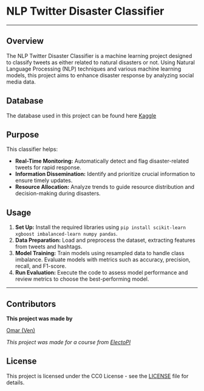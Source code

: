 # NLP Twitter Disaster Classifier

---

## Overview

The NLP Twitter Disaster Classifier is a machine learning project designed to classify tweets as either related to natural disasters or not. Using Natural Language Processing (NLP) techniques and various machine learning models, this project aims to enhance disaster response by analyzing social media data.

## Database
The database used in this project can be found here [Kaggle](https://www.kaggle.com/competitions/nlp-getting-started)

## Purpose

This classifier helps:
- **Real-Time Monitoring:** Automatically detect and flag disaster-related tweets for rapid response.
- **Information Dissemination:** Identify and prioritize crucial information to ensure timely updates.
- **Resource Allocation:** Analyze trends to guide resource distribution and decision-making during disasters.

## Usage

1. **Set Up:** Install the required libraries using `pip install scikit-learn xgboost imbalanced-learn numpy pandas`.
2. **Data Preparation:** Load and preprocess the dataset, extracting features from tweets and hashtags.
3. **Model Training:** Train models using resampled data to handle class imbalance. Evaluate models with metrics such as accuracy, precision, recall, and F1-score.
4. **Run Evaluation:** Execute the code to assess model performance and review metrics to choose the best-performing model.

---

## Contributors
**This project was made by**

[Omar (Ven)](https://github.com/VenStudio)

*This project was made for a course from [ElectoPI](https://alcamp.electropi.ai/)*

## License
This project is licensed under the CC0 License - see the [LICENSE](LICENSE) file for details.
